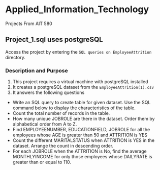 # Applied_Information_Technology
Projects From AIT 580

## Project_1.sql uses postgreSQL
Access the project by entering the `SQL queries on EmployeeAttrition` directory.

### Description and Purpose
1. This project requires a virtual machine with postgreSQL installed
2. It creates a postgreSQL dataset from the `EmployeeAttrition(1).csv`
3. It answers the following questions
  - Write an SQL query to create table for given dataset. Use the SQL command below to display the characteristics of the table.
  - Count the total number of records in the table.
  - How many unique JOBROLE	are there in the dataset. Order them by	alphabetical order from	A to Z.
  - Find EMPLOYEENUMBER, EDUCATIONFIELD, JOBROLE for all the	employees whose AGE is greater than 50 and ATTRITION is YES
  - Count the different MARITALSTATUS when ATTRITION is YES in the dataset. Arrange the count in descending order.
  - For each JOBROLE	when the ATTRITION is No, find the average MONTHLYINCOME for only those	employees whose DAILYRATE is greater than or equal to 110.
  

